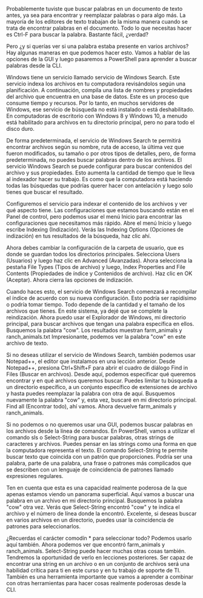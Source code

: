 Probablemente tuviste que buscar palabras en un documento de texto antes, ya sea para encontrar y reemplazar palabras o para algo más. La mayoría de los editores de texto trabajan de la misma manera cuando se trata de encontrar palabras en el documento. Todo lo que necesitas hacer es Ctrl-F para buscar la palabra. Bastante fácil, ¿verdad?

Pero ¿y si querías ver si una palabra estaba presente en varios archivos? Hay algunas maneras en que podemos hacer esto. Vamos a hablar de las opciones de la GUI y luego pasaremos a PowerShell para aprender a buscar palabras desde la CLI.

Windows tiene un servicio llamado servicio de Windows Search. Este servicio indexa los archivos en tu computadora revisándolos según una planificación. A continuación, compila una lista de nombres y propiedades del archivo que encuentra en una base de datos. Este es un proceso que consume tiempo y recursos. Por lo tanto, en muchos servidores de Windows, ese servicio de búsqueda no está instalado o está deshabilitado. En computadoras de escritorio con Windows 8 y Windows 10, a menudo está habilitado para archivos en tu directorio principal, pero no para todo el disco duro.

De forma predeterminada, el servicio de Windows Search te permitirá encontrar archivos según su nombre, ruta de acceso, la última vez que fueron modificados, su tamaño o por otros tipos de detalles, pero, de forma predeterminada, no puedes buscar palabras dentro de los archivos. El servicio Windows Search se puede configurar para buscar contenidos del archivo y sus propiedades. Esto aumenta la cantidad de tiempo que le lleva al indexador hacer su trabajo. Es como que la computadora está haciendo todas las búsquedas que podrías querer hacer con antelación y luego solo tienes que buscar el resultado.

Configuremos el servicio para indexar el contenido de los archivos y ver qué aspecto tiene. Las configuraciones que estamos buscando están en el Panel de control, pero podemos usar el menú Inicio para encontrar las configuraciones que necesitamos más rápido. Abre el menú Inicio y luego escribe Indexing (Indización). Verás las Indexing Options (Opciones de indización) en tus resultados de la búsqueda, haz clic ahí.

Ahora debes cambiar la configuración de la carpeta de usuario, que es donde se guardan todos los directorios principales. Selecciona Users (Usuarios) y luego haz clic en Advanced (Avanzadas). Ahora selecciona la pestaña File Types (Tipos de archivo) y luego, Index Properties and File Contents (Propiedades de índice y Contenidos de archivo). Haz clic en OK (Aceptar). Ahora cierra las opciones de indización.

Cuando haces esto, el servicio de Windows Search comenzará a recompilar el índice de acuerdo con su nueva configuración. Esto podría ser rapidísimo o podría tomar tiempo. Todo depende de la cantidad y el tamaño de los archivos que tienes. En este sistema, ya dejé que se complete la reindización. Ahora puedo usar el Explorador de Windows, mi directorio principal, para buscar archivos que tengan una palabra específica en ellos. Busquemos la palabra "cow". Los resultados muestran farm_animals y ranch_animals.txt Impresionante, podemos ver la palabra "cow" en este archivo de texto.

Si no deseas utilizar el servicio de Windows Search, también podemos usar Notepad++, el editor que instalamos en una lección anterior. Desde Notepad++, presiona Ctrl+Shift+F para abrir el cuadro de diálogo Find in Files (Buscar en archivos). Desde aquí, podemos especificar qué queremos encontrar y en qué archivos queremos buscar. Puedes limitar tu búsqueda a un directorio específico, a un conjunto específico de extensiones de archivo y hasta puedes reemplazar la palabra con otra de aquí. Busquemos nuevamente la palabra "cow" y, esta vez, buscaré en mi directorio principal. Find all (Encontrar todo), ahí vamos. Ahora devuelve farm_animals y ranch_animals.

Si no podemos o no queremos usar una GUI, podemos buscar palabras en los archivos desde la línea de comandos. En PowerShell, vamos a utilizar el comando sls o Select-String para buscar palabras, otras strings de caracteres y archivos. Puedes pensar en las strings como una forma en que la computadora representa el texto. El comando Select-String te permite buscar texto que coincida con un patrón que proporciones. Podría ser una palabra, parte de una palabra, una frase o patrones más complicados que se describen con un lenguaje de coincidencia de patrones llamado expresiones regulares.

Ten en cuenta que esta es una capacidad realmente poderosa de la que apenas estamos viendo un panorama superficial. Aquí vamos a buscar una palabra en un archivo en mi directorio principal. Busquemos la palabra "cow" otra vez. Verás que Select-String encontró "cow" y te indica el archivo y el número de línea donde la encontró. Excelente, si deseas buscar en varios archivos en un directorio, puedes usar la coincidencia de patrones para seleccionarlos.

¿Recuerdas el carácter comodín * para seleccionar todo? Podemos usarlo aquí también. Ahora podemos ver que encontró farm_animals y ranch_animals. Select-String puede hacer muchas otras cosas también. Tendremos la oportunidad de verlo en lecciones posteriores. Ser capaz de encontrar una string en un archivo o en un conjunto de archivos será una habilidad crítica para ti en este curso y en tu trabajo de soporte de TI. También es una herramienta importante que vamos a aprender a combinar con otras herramientas para hacer cosas realmente poderosas desde la CLI.
